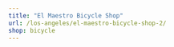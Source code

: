 ```yaml
---
title: "El Maestro Bicycle Shop"
url: /los-angeles/el-maestro-bicycle-shop-2/
shop: bicycle
---
```

